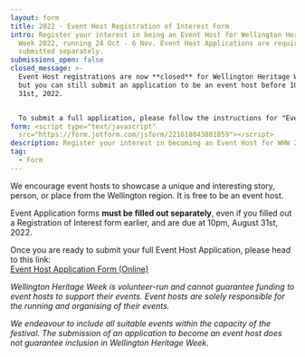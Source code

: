```yaml
---
layout: form
title: 2022 - Event Host Registration of Interest Form
intro: Register your interest in being an Event Host for Wellington Heritage
  Week 2022, running 24 Oct - 6 Nov. Event Host Applications are required to be
  submitted separately.
submissions_open: false
closed_message: >-
  Event Host registrations are now **closed** for Wellington Heritage Week 2022,
  but you can still submit an application to be an event host before 10pm August
  31st, 2022.


  To submit a full application, please follow the instructions for "Event Host Applications" above.
form: <script type="text/javascript"
  src="https://form.jotform.com/jsform/221618043881859"></script>
description: Register your interest in becoming an Event Host for WHW 2022.
tag:
  - Form
---
```

We encourage event hosts to showcase a unique and interesting story, person, or place from the Wellington region. It is free to be an event host.

Event Application forms **must be filled out separately**, even if you filled out a Registration of Interest form earlier, and are due at 10pm, August 31st, 2022.

Once you are ready to submit your full Event Host Application, please head to this link:\
[Event Host Application Form (Online)](https://wellingtonheritageweek.co.nz/form/2022-event-host-application-form/)

*Wellington Heritage Week is volunteer-run and cannot guarantee funding to event hosts to support their events. Event hosts are solely responsible for the running and organising of their events.*

*We endeavour to include all suitable events within the capacity of the festival. The submission of an application to become an event host does not guarantee inclusion in Wellington Heritage Week.*